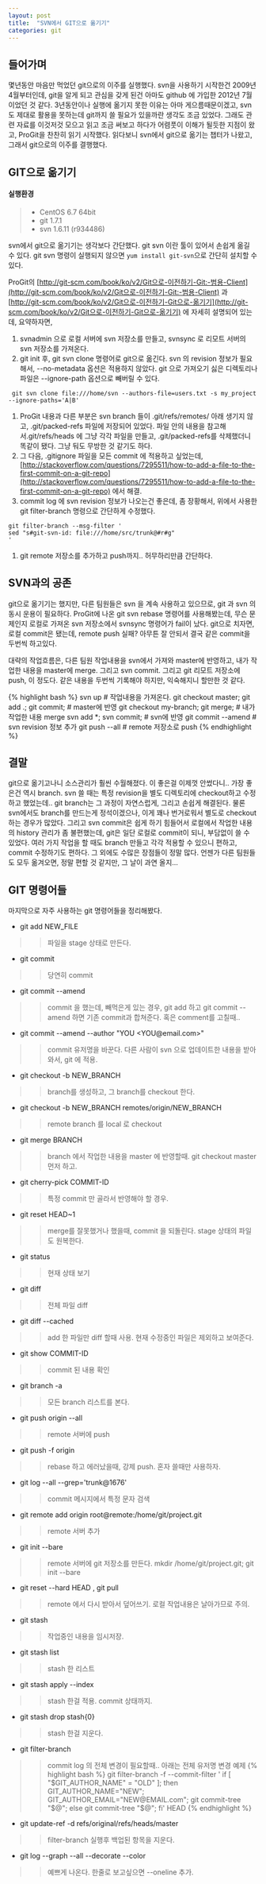 ```yaml
---
layout: post
title:  "SVN에서 GIT으로 옮기기"
categories: git
---
```


## 들어가며

몇년동안 마음만 먹었던 git으로의 이주를 실행했다. svn을 사용하기 시작한건 2009년 4월부터인데, git을 알게 되고 관심을 갖게 된건 아마도 github 에 가입한 2012년 7월이었던 것 같다. 3년동안이나 실행에 옮기지 못한 이유는 아마 게으름때문이겠고, svn도 제대로 활용을 못하는데 git까지 쓸 필요가 있을까란 생각도 조금 있었다. 그래도 관련 자료를 이것저것 모으고 읽고 조금 써보고 하다가 어렴풋이 이해가 될듯한 지점이 왔고, ProGit을 찬찬히 읽기 시작했다. 읽다보니 svn에서 git으로 옮기는 챕터가 나왔고, 그래서 git으로의 이주를 결행했다.

## GIT으로 옮기기

#### 실행환경
> - CentOS 6.7 64bit
> - git 1.7.1
> - svn 1.6.11 (r934486)

svn에서 git으로 옮기기는 생각보다 간단했다. git svn 이란 툴이 있어서 손쉽게 옮길 수 있다. git svn 명령이 실행되지 않으면 `yum install git-svn`으로 간단히 설치할 수 있다.

ProGit의 [http://git-scm.com/book/ko/v2/Git으로-이전하기-Git:-범용-Client](http://git-scm.com/book/ko/v2/Git으로-이전하기-Git:-범용-Client) 과 [http://git-scm.com/book/ko/v2/Git으로-이전하기-Git으로-옮기기](http://git-scm.com/book/ko/v2/Git으로-이전하기-Git으로-옮기기) 에 자세히 설명되어 있는데, 요약하자면, 

1. svnadmin 으로 로컬 서버에 svn 저장소를 만들고, svnsync 로 리모트 서버의 svn 저장소를 가져온다.
1. git init 후, git svn clone 명령어로 git으로 옮긴다. svn 의 revision 정보가 필요해서, --no-metadata 옵션은 적용하지 않았다.
 git 으로 가져오기 싫은 디렉토리나 파일은 --ignore-path 옵션으로 빼버릴 수 있다.
```
 git svn clone file:///home/svn --authors-file=users.txt -s my_project --ignore-paths='A|B'
```

1. ProGit 내용과 다른 부분은 svn branch 들이 .git/refs/remotes/ 아래 생기지 않고, .git/packed-refs 파일에 저장되어 있었다.
 파일 안의 내용을 참고해서.git/refs/heads 에 그냥 각각 파일을 만들고, .git/packed-refs를 삭제했더니 똑같이 됐다. 그냥 둬도 무방한 것 같기도 하다.
1. 그 다음, .gitignore 파일을 모든 commit 에 적용하고 싶었는데, [http://stackoverflow.com/questions/7295511/how-to-add-a-file-to-the-first-commit-on-a-git-repo](http://stackoverflow.com/questions/7295511/how-to-add-a-file-to-the-first-commit-on-a-git-repo) 에서 해결. 
1. commit log 에 svn revision 정보가 나오는건 좋은데, 좀 장황해서, 위에서 사용한 git filter-branch 명령으로 간단하게 수정했다.
```
git filter-branch --msg-filter '
sed "s#git-svn-id: file:///home/src/trunk@#r#g"
'
```

1. git remote 저장소를 추가하고 push까지.. 허무하리만큼 간단하다.

## SVN과의 공존

git으로 옮기기는 했지만, 다른 팀원들은 svn 을 계속 사용하고 있으므로, git 과 svn 의 동시 운용이 필요하다. ProGit에 나온 git svn rebase 명령어를 사용해봤는데, 무슨 문제인지 로컬로 가져온 svn 저장소에서 svnsync 명령어가 fail이 났다. git으로 치자면, 로컬 commit은 됐는데, remote push 실패? 아무튼 잘 안되서 결국 같은  commit을 두번씩 하고있다.

대략의 작업흐름은, 다른 팀원 작업내용을 svn에서 가져와 master에 반영하고, 내가 작업한 내용을 master에 merge. 그리고 svn commit. 그리고 git 리모트 저장소에 push, 이 정도다. 같은 내용을 두번씩 기록해야 하지만, 익숙해지니 할만한 것 같다.

{% highlight bash %}
svn up # 작업내용을 가져온다.
git checkout master; git add .; git commit; # master에 반영
git checkout my-branch; git merge; # 내가 작업한 내용 merge
svn add *; svn commit; # svn에 반영
git commit --amend # svn revision 정보 추가
git push --all # remote 저장소로 push
{% endhighlight %}

## 결말

git으로 옮기고나니 소스관리가 훨씬 수월해졌다. 이 좋은걸 이제껏 안썼다니.. 가장 좋은건 역시 branch. svn 쓸 때는 특정 revision을 별도 디렉토리에 checkout하고 수정하고 했었는데.. git branch는 그 과정이 자연스럽게, 그리고 손쉽게 해결된다. 물론 svn에서도 branch를 만드는게 정석이겠으나, 이게 꽤나 번거로워서 별도로 checkout하는 경우가 많았다. 그리고 svn commit은 쉽게 하기 힘들어서 로컬에서 작업한 내용의 history 관리가 좀 불편했는데, git은 일단 로컬로 commit이 되니, 부담없이 쓸 수 있었다. 여러 가지 작업을 할 때도 branch 만들고 각각 적용할 수 있으니 편하고, commit 수정하기도 편하다. 그 외에도 수많은 장점들이 정말 많다. 언젠가 다른 팀원들도 모두 옮겨오면, 정말 편할 것 같지만, 그 날이 과연 올지...

## GIT 명령어들 

마지막으로 자주 사용하는 git 명령어들을 정리해봤다.

- git add NEW_FILE
>> 파일을 stage 상태로 만든다.

- git commit
>> 당연히 commit

- git commit --amend
>> commit 을 했는데, 빼먹은게 있는 경우, git add 하고 git commit --amend 하면 기존 commit과 합쳐준다. 혹은 comment를 고칠때..

- git commit --amend --author "YOU \<YOU&#64;email.com\>"
>> commit 유저명을 바꾼다. 다른 사람이 svn 으로 업데이트한 내용을 받아와서, git 에 적용.

- git checkout -b NEW_BRANCH
>> branch를 생성하고, 그 branch를 checkout 한다.

- git checkout -b NEW_BRANCH remotes/origin/NEW_BRANCH
>> remote branch 를 local 로 checkout

- git merge BRANCH
>> branch 에서 작업한 내용을 master 에 반영할때. git checkout master 먼저 하고.

- git cherry-pick COMMIT-ID
>> 특정 commit 만 골라서 반영해야 할 경우.

- git reset HEAD~1
>> merge를 잘못했거나 했을때, commit 을 되돌린다. stage 상태의 파일도 원복한다.

- git status
>> 현재 상태 보기

- git diff
>> 전체 파일 diff

- git diff --cached
>> add 한 파일만 diff 할때 사용. 현재 수정중인 파일은 제외하고 보여준다.

- git show COMMIT-ID
>> commit 된 내용 확인

- git branch -a
>> 모든 branch 리스트를 본다.

- git push origin --all
>> remote 서버에 push

- git push -f origin
>> rebase 하고 에러났을때, 강제 push. 혼자 쓸때만 사용하자.

- git log --all --grep='trunk@1676'
>> commit 메시지에서 특정 문자 검색

- git remote add origin root@remote:/home/git/project.git
>> remote 서버 추가

- git init --bare
>> remote 서버에 git 저장소를 만든다.
>> mkdir /home/git/project.git; git init --bare

- git reset --hard HEAD , git pull
>> remote 에서 다시 받아서 덮어쓰기. 로컬 작업내용은 날아가므로 주의.

- git stash
>> 작업중인 내용을 임시저장.

- git stash list
>> stash 한 리스트

- git stash apply --index
>> stash 한걸 적용. commit 상태까지.

- git stash drop stash{0}
>> stash 한걸 지운다.

- git filter-branch
>> commit log 의 전체 변경이 필요할때.. 아래는 전체 유저명 변경 예제
  {% highlight bash %}
  git filter-branch -f --commit-filter '
        if [ "$GIT_AUTHOR_NAME" = "OLD" ];
        then
                GIT_AUTHOR_NAME="NEW";
                GIT_AUTHOR_EMAIL="NEW@EMAIL.com";
                git commit-tree "$@";
        else
                git commit-tree "$@";
        fi' HEAD
  {% endhighlight %}

- git update-ref -d refs/original/refs/heads/master
>> filter-branch 실행후 백업된 항목을 지운다.

- git log --graph --all --decorate --color
>> 예쁘게 나온다. 한줄로 보고싶으면 --oneline 추가.
